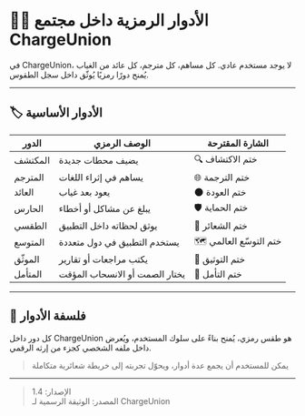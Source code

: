 # 🧑‍🚀 الأدوار الرمزية داخل مجتمع ChargeUnion

في ChargeUnion، لا يوجد مستخدم عادي. كل مساهم، كل مترجم، كل عائد من الغياب يُمنح دورًا رمزيًا يُوثّق داخل سجل الطقوس.

---

## 🏷️ الأدوار الأساسية

| الدور              | الوصف الرمزي                    | الشارة المقترحة         |
|--------------------|----------------------------------|--------------------------|
| المكتشف            | يضيف محطات جديدة                | 🔍 ختم الاكتشاف         |
| المترجم            | يساهم في إثراء اللغات           | 🌐 ختم الترجمة          |
| العائد             | يعود بعد غياب                   | 🌑 ختم العودة            |
| الحارس             | يبلغ عن مشاكل أو أخطاء          | 🛡️ ختم الحماية          |
| الطقسي             | يوثق لحظاته داخل التطبيق        | 🔮 ختم الشعائر           |
| المتوسع            | يستخدم التطبيق في دول متعددة    | 🗺️ ختم التوسّع العالمي  |
| الموثّق            | يكتب مراجعات أو تقارير          | 📜 ختم التوثيق           |
| المتأمل            | يختار الصمت أو الانسحاب المؤقت  | 🧘 ختم التأمل            |

---

## 🧭 فلسفة الأدوار

كل دور داخل ChargeUnion هو طقس رمزي، يُمنح بناءً على سلوك المستخدم، ويُعرض داخل ملفه الشخصي كجزء من إرثه الرقمي.

> يمكن للمستخدم أن يجمع عدة أدوار، ويحوّل تجربته إلى خريطة شعائرية متكاملة

---

> الإصدار: 1.4  
> المصدر: الوثيقة الرسمية لـ ChargeUnion
